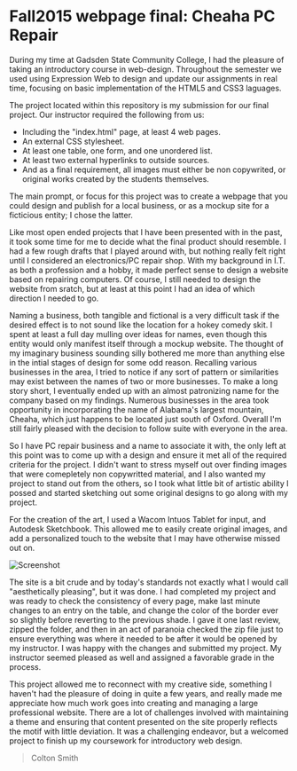 # Fall2015 webpage final: Cheaha PC Repair

During my time at Gadsden State Community College, I had the pleasure of taking an introductory course in web-design. Throughout the semester we used using Expression Web to design and update our assignments in real time, focusing on basic implementation of the HTML5 and CSS3 laguages.

The project located within this repository is my submission for our final project. Our instructor required the following from us:
- Including the "index.html" page, at least 4 web pages.
- An external CSS stylesheet.
- At least one table, one form, and one unordered list.
- At least two external hyperlinks to outside sources.
- And as a final requirement, all images must either be non copywrited, or original works created by the students themselves.

The main prompt, or focus for this project was to create a webpage that you could design and publish for a local business, or as a mockup site for a ficticious entity; I chose the latter.

Like most open ended projects that I have been presented with in the past, it took some time for me to decide what the final product should resemble. I had a few rough drafts that I played around with, but nothing really felt right until I considered an electronics/PC repair shop. With my background in I.T. as both a profession and a hobby, it made perfect sense to design a website based on repairing computers. Of course, I still needed to design the website from sratch, but at least at this point I had an idea of which direction I needed to go.

Naming a business, both tangible and fictional is a very difficult task if the desired effect is to not sound like the location for a hokey comedy skit. I spent at least a full day mulling over ideas for names, even though this entity would only manifest itself through a mockup website. The thought of my imaginary business sounding silly bothered me more than anything else in the intial stages of design for some odd reason. Recalling various businesses in the area, I tried to notice if any sort of pattern or similarities may exist between the names of two or more businesses. To make a long story short, I eventually ended up with an almost patronizing name for the company based on my findings. Numerous businesses in the area took opportunity in incorporating the name of Alabama's largest mountain, Cheaha, which just happens to be located just south of Oxford. Overall I'm still fairly pleased with the decision to follow suite with everyone in the area.

So I have PC repair business and a name to associate it with, the only left at this point was to come up with a design and ensure it met all of the required criteria for the project. I didn't want to stress myself out over finding images that were comepletely non copywritted material, and I also wanted my project to stand out from the others, so I took what little bit of artistic ability I possed and started sketching out some original designs to go along with my project.

For the creation of the art, I used a Wacom Intuos Tablet for input, and Autodesk Sketchbook. This allowed me to easily create original images, and add a personalized touch to the website that I may have otherwise missed out on.

![Screenshot](https://raw.githubusercontent.com/coltontsmith/Fall2015_WebpageFinal-Cheaha_PC_Repair/master/Index.PNG)

The site is a bit crude and by today's standards not exactly what I would call "aesthetically pleasing", but it was done. I had completed my project and was ready to check the consistency of every page, make last minute changes to an entry on the table, and change the color of the border ever so slightly before reverting to the previous shade. I gave it one last review, zipped the folder, and then in an act of paranoia checked the zip file just to ensure everything was where it needed to be after it would be opened by my instructor. I was happy with the changes and submitted my project. My instructor seemed pleased as well and assigned a favorable grade in the process.

This project allowed me to reconnect with my creative side, something I haven't had the pleasure of doing in quite a few years, and really made me appreciate how much work goes into creating and managing a large professional website. There are a lot of challenges involved with maintaining a theme and ensuring that content presented on the site properly reflects the motif with little deviation. It was a challenging endeavor, but a welcomed project to finish up my coursework for introductory web design.

> Colton Smith
